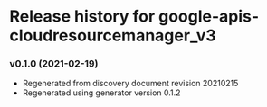 # Release history for google-apis-cloudresourcemanager_v3

### v0.1.0 (2021-02-19)

* Regenerated from discovery document revision 20210215
* Regenerated using generator version 0.1.2

